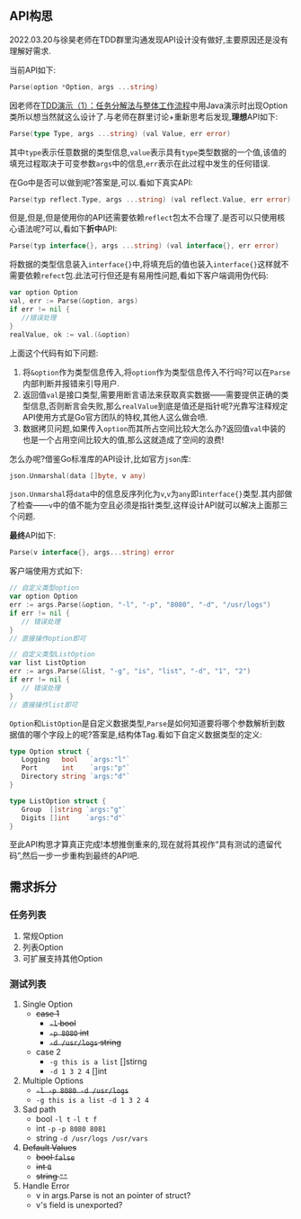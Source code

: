 ## API构思

2022.03.20与徐昊老师在TDD群里沟通发现API设计没有做好,主要原因还是没有理解好需求.

当前API如下:

```go
Parse(option *Option, args ...string)
```
因老师在[TDD演示（1）：任务分解法与整体工作流程](https://time.geekbang.org/column/article/494207)中用Java演示时出现Option类所以想当然就这么设计了.与老师在群里讨论+重新思考后发现,**理想**API如下:

```go
Parse(type Type, args ...string) (val Value, err error)
```
其中`type`表示任意数据的类型信息,`value`表示具有`type`类型数据的一个值,该值的填充过程取决于可变参数`args`中的信息,`err`表示在此过程中发生的任何错误.

在Go中是否可以做到呢?答案是,可以.看如下真实API:
```go
Parse(typ reflect.Type, args ...string) (val reflect.Value, err error)
```
但是,但是,但是使用你的API还需要依赖`reflect`包太不合理了.是否可以只使用核心语法呢?可以,看如下**折中**API:
```go
Parse(typ interface{}, args ...string) (val interface{}, err error)
```
将数据的类型信息装入`interface{}`中,将填充后的值也装入`interface{}`这样就不需要依赖`refect`包.此法可行但还是有易用性问题,看如下客户端调用伪代码:
```go
var option Option
val, err := Parse(&option, args)
if err != nil {
   //错误处理
}
realValue, ok := val.(&option)
```
上面这个代码有如下问题:
1. 将`&option`作为类型信息传入,将`option`作为类型信息传入不行吗?可以在`Parse`内部判断并报错来引导用户.
2. 返回值`val`是接口类型,需要用断言语法来获取真实数据——需要提供正确的类型信息,否则断言会失败,那么`realValue`到底是值还是指针呢?光靠写注释规定API使用方式是Go官方团队的特权,其他人这么做会喷.
3. 数据拷贝问题,如果传入`option`而其所占空间比较大怎么办?返回值`val`中装的也是一个占用空间比较大的值,那么这就造成了空间的浪费!

怎么办呢?借鉴Go标准库的API设计,比如官方`json`库:
```go
json.Unmarshal(data []byte, v any)
```
`json.Unmarshal`将`data`中的信息反序列化为`v`,`v`为`any`即`interface{}`类型.其内部做了检查——`v`中的值不能为空且必须是指针类型,这样设计API就可以解决上面那三个问题.

**最终**API如下:
```go
Parse(v interface{}, args...string) error
```
客户端使用方式如下:
```go
// 自定义类型option
var option Option
err := args.Parse(&option, "-l", "-p", "8080", "-d", "/usr/logs")
if err != nil {
   // 错误处理
}
// 直接操作option即可

// 自定义类型ListOption
var list ListOption
err := args.Parse(&list, "-g", "is", "list", "-d", "1", "2")
if err != nil {
   // 错误处理
}
// 直接操作list即可
```
`Option`和`ListOption`是自定义数据类型,`Parse`是如何知道要将哪个参数解析到数据值的哪个字段上的呢?答案是,结构体Tag.看如下自定义数据类型的定义:
```go
type Option struct {
   Logging   bool   `args:"l"`
   Port      int    `args:"p"`
   Directory string `args:"d"`
}

type ListOption struct {
   Group  []string `args:"g"`
   Digits []int    `args:"d"`
}
```
至此API构思才算真正完成!本想推倒重来的,现在就将其视作“具有测试的遗留代码”,然后一步一步重构到最终的API吧.

## 需求拆分

### 任务列表

1. 常规Option
2. 列表Option
3. 可扩展支持其他Option

### 测试列表

1. Single Option
    - ~~case 1~~
      - ~~`-l` bool~~
      - ~~`-p 8080` int~~
      - ~~`-d /usr/logs` string~~
    - case 2
      - `-g this is a list` []stirng
      - `-d 1 3 2 4` []int
2. Multiple Options
   - ~~`-l -p 8080 -d /usr/logs`~~
   - `-g this is a list -d 1 3 2 4`
3. Sad path
   - bool `-l t` `-l t f`
   - int `-p` `-p 8080 8081`
   - string `-d /usr/logs /usr/vars`
4. ~~Default Values~~
   - ~~bool `false`~~
   - ~~int `0`~~
   - ~~string `""`~~
5. Handle Error
   - v in args.Parse is not an pointer of struct?
   - v's field is unexported?
